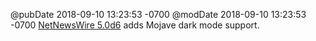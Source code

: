 @pubDate 2018-09-10 13:23:53 -0700
@modDate 2018-09-10 13:23:53 -0700
[NetNewsWire 5.0d6](https://nnw.ranchero.com/2018/09/10/202222.html) adds Mojave dark mode support.
